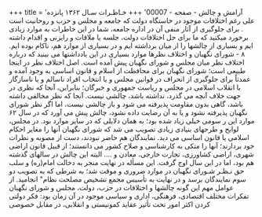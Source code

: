 +++
title = 'آرامش و چالش - صفحه - 00007'
+++
خـاطـرات سـال ۱۳۶۲ پانزده علی رغم اختلافات موجود در خاستگاه دولت که جامعه و مجلس و حزب و روحانیت است . برای جلوگیری از آثار منفی آن در اداره جامعه، شما در این خاطرات به موارد زیادی برخورد میکنید که ما برای حل اختلافات دولت، جلسه یا ملاقات و رایزنی و اقدام داشته ایم و بسیاری از چالشها را از میان برداشته ایم و در بسیاری از موارد هم، ناکام بوده ایم. ۸ - شورای نگهبان و اختلاف نظرها موارد بسیاری در این یادداشتها می بینید که درباره اختلاف نظر میان مجلس و شورای نگهبان پیش آمده است. اصل اختلاف نظر در اینجا طبیعی است؛ شورای نگهبان برای محافظت از اسلام و قانون اساسی به وجود آمده و عمدتاً برای جلوگیری از انحراف در قوانین مجلس و یا انتخاب افراد ناسالم و یا ناسازگار با انقلاب اسلامی در مجلس و ریاست جمهوری و خبرگان؛ بنابراین، آنجا که نظری در جهت خلاف آنچه می گذرد، نداشته باشد، چالشی نیست. آنجا که نظر مخالفی داشته باشد، گاهی بدون مقاومت پذیرفته می شود و باز چالشی نیست، اما اگر نظر شورای نگهبان پذیرفته نشود و یا به آن رضایت داده نشود، چالش پیش می آورد که در سال ۶۲ موارد این ر سومی خیلی زیاد شده بود؛ به همان دلایلی که در سایر موارد بود. در مجلس، لوایح و طرحهای بنیادی زیادی تصویب می شد که شورای نگهبان آنها را مغایر احکام اسلامی یا قانون اساسی می دید. نمایندگان هم حاضر نبودند، دست از مصوبه و نظرات خود بردارند؛ آنها را متکی به کارشناسی و صلاح کشور می دانستند؛ از قبیل قانون اراضی شهری، اراضی کشاورزی، تجارت خارجی، معادن و .... البته این چالش در سالهای گذشته هم بود، اما در این سال اوج گرفت. این مسأله در نهایت منجر به دخالت امام(ره) و سلب حق نـظـر شـورای نگهبان در موارد ضروری و موقت شد؛ به شرطی که به تصویب دو سوم نمایندگان برسد و در نهایت به تأسیس مجمع تشخیص مصلحت نظام" انجامید. از عوامل مهم این گونه چالشها و اختلافات در حزب، دولت، مجلس و شورای نگهبان تفکرات مختلف اقتصادی، فرهنگی، اداری و سیاسی موجود در آن زمان بود: فکر دولتی کردن اکثر امور تحت تأثیر عقاید کمونیستی و انقلابی، در مقابل خصوصی